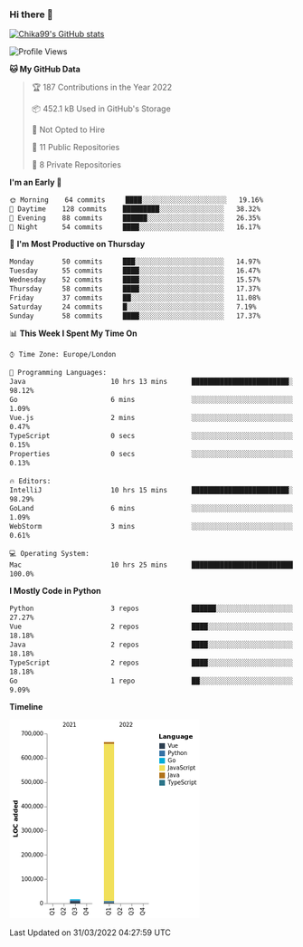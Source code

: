 ### Hi there 👋
[![Chika99's GitHub stats](https://github-readme-stats.vercel.app/api?username=Chika99&count_private=true&show_icons=true)](https://github.com/anuraghazra/github-readme-stats)

<!--START_SECTION:waka-->
![Profile Views](http://img.shields.io/badge/Profile%20Views-3-blue)

**🐱 My GitHub Data** 

> 🏆 187 Contributions in the Year 2022
 > 
> 📦 452.1 kB Used in GitHub's Storage 
 > 
> 🚫 Not Opted to Hire
 > 
> 📜 11 Public Repositories 
 > 
> 🔑 8 Private Repositories  
 > 
**I'm an Early 🐤** 

```text
🌞 Morning    64 commits     ████░░░░░░░░░░░░░░░░░░░░░   19.16% 
🌆 Daytime    128 commits    █████████░░░░░░░░░░░░░░░░   38.32% 
🌃 Evening    88 commits     ██████░░░░░░░░░░░░░░░░░░░   26.35% 
🌙 Night      54 commits     ████░░░░░░░░░░░░░░░░░░░░░   16.17%

```
📅 **I'm Most Productive on Thursday** 

```text
Monday       50 commits     ███░░░░░░░░░░░░░░░░░░░░░░   14.97% 
Tuesday      55 commits     ████░░░░░░░░░░░░░░░░░░░░░   16.47% 
Wednesday    52 commits     ████░░░░░░░░░░░░░░░░░░░░░   15.57% 
Thursday     58 commits     ████░░░░░░░░░░░░░░░░░░░░░   17.37% 
Friday       37 commits     ██░░░░░░░░░░░░░░░░░░░░░░░   11.08% 
Saturday     24 commits     █░░░░░░░░░░░░░░░░░░░░░░░░   7.19% 
Sunday       58 commits     ████░░░░░░░░░░░░░░░░░░░░░   17.37%

```


📊 **This Week I Spent My Time On** 

```text
⌚︎ Time Zone: Europe/London

💬 Programming Languages: 
Java                     10 hrs 13 mins      ████████████████████████░   98.12% 
Go                       6 mins              ░░░░░░░░░░░░░░░░░░░░░░░░░   1.09% 
Vue.js                   2 mins              ░░░░░░░░░░░░░░░░░░░░░░░░░   0.47% 
TypeScript               0 secs              ░░░░░░░░░░░░░░░░░░░░░░░░░   0.15% 
Properties               0 secs              ░░░░░░░░░░░░░░░░░░░░░░░░░   0.13%

🔥 Editors: 
IntelliJ                 10 hrs 15 mins      ████████████████████████░   98.29% 
GoLand                   6 mins              ░░░░░░░░░░░░░░░░░░░░░░░░░   1.09% 
WebStorm                 3 mins              ░░░░░░░░░░░░░░░░░░░░░░░░░   0.61%

💻 Operating System: 
Mac                      10 hrs 25 mins      █████████████████████████   100.0%

```

**I Mostly Code in Python** 

```text
Python                   3 repos             ██████░░░░░░░░░░░░░░░░░░░   27.27% 
Vue                      2 repos             ████░░░░░░░░░░░░░░░░░░░░░   18.18% 
Java                     2 repos             ████░░░░░░░░░░░░░░░░░░░░░   18.18% 
TypeScript               2 repos             ████░░░░░░░░░░░░░░░░░░░░░   18.18% 
Go                       1 repo              ██░░░░░░░░░░░░░░░░░░░░░░░   9.09%

```


**Timeline**

![Chart not found](https://raw.githubusercontent.com/Chika99/Chika99/main/charts/bar_graph.png) 


 Last Updated on 31/03/2022 04:27:59 UTC
<!--END_SECTION:waka-->

<!--
**Chika99/Chika99** is a ✨ _special_ ✨ repository because its `README.md` (this file) appears on your GitHub profile.

Here are some ideas to get you started:

- 🔭 I’m currently working on ...
- 🌱 I’m currently learning ...
- 👯 I’m looking to collaborate on ...
- 🤔 I’m looking for help with ...
- 💬 Ask me about ...
- 📫 How to reach me: ...
- 😄 Pronouns: ...
- ⚡ Fun fact: ...
-->
